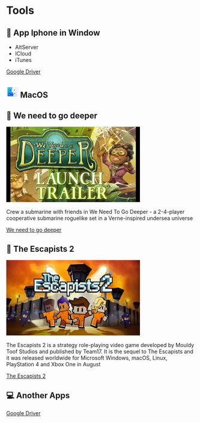 # Tools

## 📱 App Iphone in Window

- AltServer
- ICloud
- iTunes
<p><a href="https://drive.google.com/file/d/1YgGzOhqG1fsTvq1EIyj7MEKgGXYl7vfC/view?usp=sharing">Google Driver</a></p>

##  <img src="./images/macos.png" alt="" height="32" width="32"> MacOS</span> 




## 🚀 We need to go deeper</span> 

<img src="./images/we-need-go-to-deeper.png" alt="" height="200" >
<p>Crew a submarine with friends in We Need To Go Deeper - a 2-4-player cooperative submarine roguelike set in a Verne-inspired undersea universe
</p>
<a href="https://drive.google.com/file/d/149fGT-3ZOLnqDE9TGKB5dbx-40Gh1TqG/view?usp=sharing">We need to go deeper</a>



## 🚀 The Escapists 2</span> 

<img src="./images/escapists2.png" alt="" height="200" >
<p>The Escapists 2 is a strategy role-playing video game developed by Mouldy Toof Studios and published by Team17. It is the sequel to The Escapists and it was released worldwide for Microsoft Windows, macOS, Linux, PlayStation 4 and Xbox One in August
</p>
<a href="https://drive.google.com/file/d/1JieyuVk2Pq_6_UFknkX5j-wR_2Muwd6i/view?usp=sharing">The Escapists 2</a>


## 💻 Another Apps

<p><a href="https://drive.google.com/drive/folders/10v5i1LA91wD5biobKQuC7u1R2gpwWrJx?usp=sharing">Google Driver</a></p>

